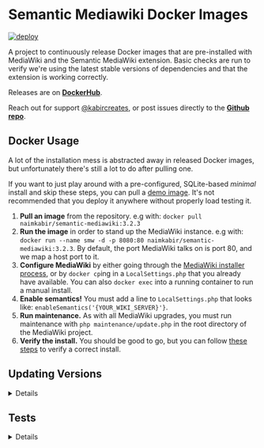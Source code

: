 # Semantic Mediawiki Docker Images

[![deploy](https://github.com/NaimKabir/semantic-mediawiki/actions/workflows/deploy.yaml/badge.svg)](https://github.com/NaimKabir/semantic-mediawiki/actions/workflows/deploy.yaml)

A project to continuously release Docker images that are pre-installed with MediaWiki and the Semantic MediaWiki extension. Basic checks are run to verify we're using the latest stable versions of dependencies and that the extension is working correctly.

Releases are on [**DockerHub**](https://hub.docker.com/repository/docker/naimkabir/semantic-mediawiki).

Reach out for support [@kabircreates](https://twitter.com/KabirCreates), or post issues directly to the [**Github repo**](https://github.com/NaimKabir/semantic-mediawiki/issues).  
  
  
## Docker Usage

A lot of the installation mess is abstracted away in released Docker images, but unfortunately there's still a lot to do after pulling one.

If you want to just play around with a pre-configured, SQLite-based *minimal* install and skip these steps, you can pull a [demo image](https://hub.docker.com/repository/docker/naimkabir/semantic-mediawiki/tags?page=1&ordering=last_updated&name=demo). It's not recommended that you deploy it anywhere without properly load testing it. 


1. **Pull an image** from the repository. e.g with: `docker pull naimkabir/semantic-mediawiki:3.2.3`
2. **Run the image** in order to stand up the MediaWiki instance. e.g with: `docker run --name smw -d -p 8080:80 naimkabir/semantic-mediawiki:3.2.3`. By default, the port MediaWiki talks on is port 80, and we map a host port to it.
3. **Configure MediaWiki** by either going through the [MediaWiki installer process](https://www.mediawiki.org/wiki/Manual:Config_script), or by `docker cp`ing in a `LocalSettings.php` that you already have available. You can also `docker exec` into a running container to run a manual install.
4. **Enable semantics!** You must add a line to `LocalSettings.php` that looks like: `enableSemantics('{YOUR_WIKI_SERVER}'}`.
5. **Run maintenance.** As with all MediaWiki upgrades, you must run maintenance with `php maintenance/update.php` in the root directory of the MediaWiki project.
6. **Verify the install.** You should be good to go, but you can follow [these steps](https://www.semantic-mediawiki.org/wiki/Help:Verify_the_installation) to verify a correct install.

## Updating Versions

<details>
  
  
The primary purpose of this repo is to release containers with stable installations of Semantic Media Wiki for each release. We also want to use the latest acceptable versions of all dependencies.

This is currently done via a janky-but-functional method of software version-tracking and rebuilding Docker containers. If you see that one of these dependencies is out-of-date, you can follow these steps to release a new container to [**DockerHub**](https://hub.docker.com/repository/docker/naimkabir/semantic-mediawiki):

1. Clone this repo: `git clone https://github.com/NaimKabir/semantic-mediawiki.git`.
2. Checkout a new branch. 
3. In your branch, update versions in `versions.jinja` in the directory root.
4. In your branch, run `./update_versions.py` in the directory root. When you `git diff` you should see relevant changes. This step will require you to install python dependencies, e.g with `pip install -r requirements.txt`.
5. Push your branch with this repo as the upstream source, and open a Pull Request (PR). This will trigger tests. If they pass and the PR is approved, it will be merged to master. Upon merge, a new container will be built and released.
</details>

## Tests

<details>
  
  
To ensure a correct install I run `phpunit` tests that come packaged with the Semantic MediaWiki install.

The test suites I run are:
1. `semantic-mediawiki-unit`
2. `semantic-mediawiki-integration`
3. `semantic-mediawiki-check`
4. `semantic-mediawiki-structure`
  
I exclude some tests that are failing on Semantic MediaWiki master, but my testing should at the very least help protect against regressions. For details on what tests are run (and which are hackily excluded), you can check out the `container/tests` directory.
  
In addition I also do some basic checks for loaded extensions and proper dependency versions.
</details>

